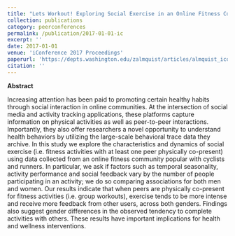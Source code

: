 ```yaml
---
title: "Lets Workout! Exploring Social Exercise in an Online Fitness Community"
collection: publications
category: peerconferences
permalink: /publication/2017-01-01-ic
excerpt: ''
date: 2017-01-01
venue: 'iConference 2017 Proceedings'
paperurl: 'https://depts.washington.edu/zalmquist/articles/almquist_iconf.pdf'
citation: ''
---
```


**Abstract**

Increasing attention has been paid to promoting certain healthy habits through social interaction in online communities. At the intersection of social media and activity tracking applications, these platforms capture information on physical activities as well as peer-to-peer interactions. Importantly, they also offer researchers a novel opportunity to understand health behaviors by utilizing the large-scale behavioral trace data they archive. In this study we explore the characteristics and dynamics of social exercise (i.e. fitness activities with at least one peer physically co-present) using data collected from an online fitness community popular with cyclists and runners. In particular, we ask if factors such as temporal seasonality, activity performance and social feedback vary by the number of people participating in an activity; we do so comparing associations for both men and women. Our results indicate that when peers are physically co-present for fitness activities (i.e. group workouts), exercise tends to be more intense and receive more feedback from other users, across both genders. Findings also suggest gender differences in the observed tendency to complete activities with others. These results have important implications for health and wellness interventions.
